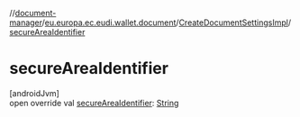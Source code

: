 //[document-manager](../../../index.md)/[eu.europa.ec.eudi.wallet.document](../index.md)/[CreateDocumentSettingsImpl](index.md)/[secureAreaIdentifier](secure-area-identifier.md)

# secureAreaIdentifier

[androidJvm]\
open override val [secureAreaIdentifier](secure-area-identifier.md): [String](https://kotlinlang.org/api/latest/jvm/stdlib/kotlin/-string/index.html)
